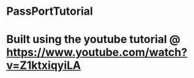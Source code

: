 # PassPortTutorial
# Built using the youtube tutorial @ https://www.youtube.com/watch?v=Z1ktxiqyiLA
